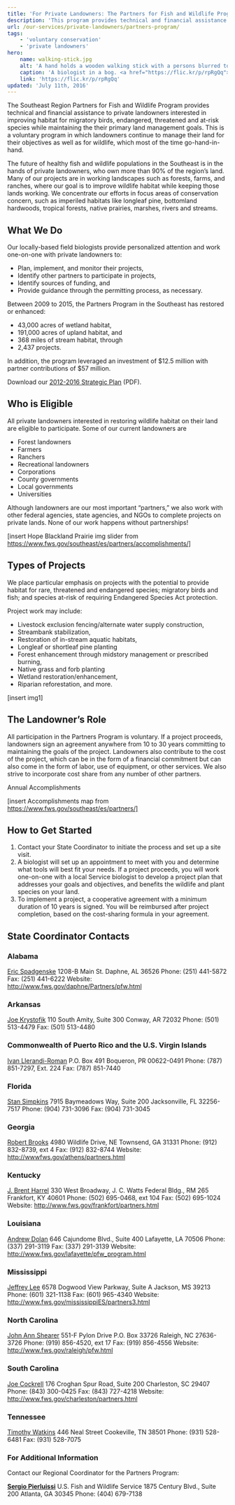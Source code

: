 ```yaml
---
title: 'For Private Landowners: The Partners for Fish and Wildlife Program'
description: 'This program provides technical and financial assistance to private landowners interested in improving fish and wildlife habitat on their land.'
url: /our-services/private-landowners/partners-program/
tags:
    - 'voluntary conservation'
    - 'private landowners'
hero:
    name: walking-stick.jpg
    alt: 'A hand holds a wooden walking stick with a persons blurred torso in the background'
    caption: 'A biologist in a bog. <a href="https://flic.kr/p/rpRgQq">Photo</a> by Gary Peeples, USFWS.'
    link: 'https://flic.kr/p/rpRgQq'
updated: 'July 11th, 2016'
---
```


The Southeast Region Partners for Fish and Wildlife Program provides technical and financial assistance to private landowners interested in improving habitat for migratory birds, endangered, threatened and at-risk species while maintaining the their primary land management goals. This is a voluntary program in which landowners continue to manage their land for their objectives as well as for wildlife, which most of the time go-hand-in-hand.

The future of healthy fish and wildlife populations in the Southeast is in the hands of private landowners, who own more than 90% of the region’s land. Many of our projects are in working landscapes such as forests, farms, and ranches, where our goal is to improve wildlife habitat while keeping those lands working. We concentrate our efforts in focus areas of conservation concern, such as imperiled habitats like longleaf pine, bottomland hardwoods, tropical forests, native prairies, marshes, rivers and streams.

## What We Do

Our locally-based field biologists provide personalized attention and work one-on-one with private landowners to:
- Plan, implement, and monitor their projects,
- Identify other partners to participate in projects,
- Identify sources of funding, and
- Provide guidance through the permitting process, as necessary.

Between 2009 to 2015, the Partners Program in the Southeast has restored or enhanced:
- 43,000 acres of wetland habitat,
- 191,000 acres of upland habitat, and
- 368 miles of stream habitat, through
- 2,437 projects.

In addition, the program leveraged an investment of $12.5 million with partner contributions of $57 million.

Download our [2012-2016 Strategic Plan](/pdf/partners-for-fish-and-wildlife-program-strategic-plan-2012-2016.pdf) (PDF).

## Who is Eligible

All private landowners interested in restoring wildlife habitat on their land are eligible to participate.  Some of our current landowners are

- Forest landowners
- Farmers
- Ranchers
- Recreational landowners
- Corporations
- County governments
- Local governments
- Universities

Although landowners are our most important “partners,” we also work with other federal agencies, state agencies, and NGOs to complete projects on private lands. None of our work happens without partnerships!

[insert Hope Blackland Prairie img slider from https://www.fws.gov/southeast/es/partners/accomplishments/]

## Types of Projects

We place particular emphasis on projects with the potential to provide habitat for rare, threatened and endangered species; migratory birds and fish; and species at-risk of requiring Endangered Species Act protection.

Project work may include:
- Livestock exclusion fencing/alternate water supply construction,
- Streambank stabilization,
- Restoration of in-stream aquatic habitats,
- Longleaf or shortleaf pine planting
- Forest enhancement through midstory management or prescribed burning,
- Native grass and forb planting
- Wetland restoration/enhancement,
- Riparian reforestation, and more.

[insert img1]

## The Landowner’s Role

All participation in the Partners Program is voluntary.  If a project proceeds, landowners sign an agreement anywhere from 10 to 30 years committing to maintaining the goals of the project.  Landowners also contribute to the cost of the project, which can be in the form of a financial commitment but can also come in the form of labor, use of equipment, or other services. We also strive to incorporate cost share from any number of other partners.

Annual Accomplishments

[insert Accomplishments map from https://www.fws.gov/southeast/es/partners/]

## How to Get Started

1. Contact your State Coordinator to initiate the process and set up a site visit.
2. A biologist will set up an appointment to meet with you and determine what tools will best fit your needs. If a project proceeds, you will work one-on-one with a local Service biologist to develop a project plan that addresses your goals and objectives, and benefits the wildlife and plant species on your land.
3. To implement a project, a cooperative agreement with a minimum duration of 10 years is signed. You will be reimbursed after project completion, based on the cost-sharing formula in your agreement.

## State Coordinator Contacts

### Alabama
[Eric Spadgenske](mailto:Eric_Spadgenske@fws.gov?subject=Partners+for+Fish+and+Wildlife+Program)
1208-B Main St.
Daphne, AL 36526
Phone: (251) 441-5872
Fax: (251) 441-6222
Website: http://www.fws.gov/daphne/Partners/pfw.html

### Arkansas
[Joe Krystofik](mailto:Joe_Krystofik@fws.gov?subject=Partners+for+Fish+and+Wildlife+Program)
110 South Amity, Suite 300
Conway, AR 72032
Phone: (501) 513-4479
Fax: (501) 513-4480

### Commonwealth of Puerto Rico and the U.S. Virgin Islands
[Ivan Llerandi-Roman](mailto:Ivan_Llerandi-Roman@fws.gov?subject=Partners+for+Fish+and+Wildlife+Program)
P.O. Box 491
Boqueron, PR 00622-0491
Phone: (787) 851-7297, Ext. 224
Fax: (787) 851-7440

### Florida
[Stan Simpkins](mailto:Stan_Simpkins@fws.gov?subject=Partners+for+Fish+and+Wildlife+Program)
7915 Baymeadows Way, Suite 200
Jacksonville, FL 32256-7517
Phone: (904) 731-3096
Fax: (904) 731-3045

### Georgia
[Robert Brooks](mailto:Robert_Brooks@fws.gov?subject=Partners+for+Fish+and+Wildlife+Program)
4980 Wildlife Drive, NE
Townsend, GA 31331
Phone: (912) 832-8739, ext 4
Fax: (912) 832-8744
Website: http://wwwfws.gov/athens/partners.html

### Kentucky
[J. Brent Harrel](mailto:Brent_harrel@fws.gov?subject=Partners+for+Fish+and+Wildlife+Program)
330 West Broadway, J. C. Watts Federal Bldg., RM 265
Frankfort, KY 40601
Phone: (502) 695-0468, ext 104
Fax: (502) 695-1024
Website: http://www.fws.gov/frankfort/partners.html

### Louisiana
[Andrew Dolan](mailto:Andrew_Dolan@fws.gov?subject=Partners+for+Fish+and+Wildlife+Program)
646 Cajundome Blvd., Suite 400
Lafayette, LA 70506
Phone: (337) 291-3119
Fax: (337) 291-3139
Website: http://www.fws.gov/lafayette/pfw_program.html

### Mississippi
[Jeffrey Lee](mailto:Jeffrey_Lee@fws.gov?subject=Partners+for+Fish+and+Wildlife+Program)
6578 Dogwood View Parkway, Suite A
Jackson, MS 39213
Phone: (601) 321-1138
Fax: (601) 965-4340
Website: http://www.fws.gov/mississippiES/partners3.html

### North Carolina
[John Ann Shearer](mailto:JohnAnn_Shearer@fws.gov?subject=Partners+for+Fish+and+Wildlife+Program)
551-F Pylon Drive
P.O. Box 33726
Raleigh, NC 27636-3726
Phone: (919) 856-4520, ext 17
Fax: (919) 856-4556
Website: http://www.fws.gov/raleigh/pfw.html

### South Carolina
[Joe Cockrell](mailto:Joe_Cockrell@fws.gov?subject=Partners+for+Fish+and+Wildlife+Program)
176 Croghan Spur Road, Suite 200
Charleston, SC 29407
Phone: (843) 300-0425
Fax: (843) 727-4218
Website: http://www.fws.gov/charleston/partners.html

### Tennessee
[Timothy Watkins](mailto:Timothy_Watkins@fws.gov?subject=Partners+for+Fish+and+Wildlife+Program)
446 Neal Street
Cookeville, TN 38501
Phone: (931) 528-6481
Fax: (931) 528-7075

### For Additional Information

Contact our Regional Coordinator for the Partners Program:

**[Sergio Pierluissi](mailto:Sergio_Pierluissi@fws.gov?subject=Partners+for+Fish+and+Wildlife+Program)**
U.S. Fish and Wildlife Service
1875 Century Blvd., Suite 200
Atlanta, GA 30345
Phone: (404) 679-7138
